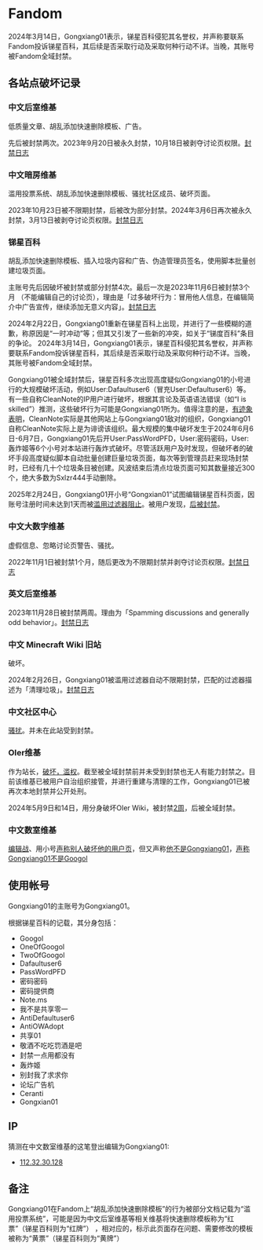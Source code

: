 # Fandom
2024年3月14日，Gongxiang01表示，锑星百科侵犯其名誉权，并声称要联系Fandom投诉锑星百科，其后续是否采取行动及采取何种行动不详。当晚，其账号被Fandom全域封禁。 
## 各站点破坏记录

### 中文后室维基
低质量文章、胡乱添加快速删除模板、广告。

先后被封禁两次。2023年9月20日被永久封禁，10月18日被剥夺讨论页权限。[封禁日志](https://backrooms.fandom.com/zh/wiki/Special:Log/block?page=User:Gongxiang01)

### 中文暗房维基
滥用投票系统、胡乱添加快速删除模板、骚扰社区成员、破坏页面。

2023年10月23日被不限期封禁，后被改为部分封禁。2024年3月6日再次被永久封禁，3月13日被剥夺讨论页权限。[封禁日志](https://darkrooms.fandom.com/zh/wiki/Special:Log/block?page=User:Gongxiang01)

### 锑星百科
胡乱添加快速删除模板、插入垃圾内容和广告、伪造管理员签名，使用脚本批量创建垃圾页面。

主账号先后因破坏被封禁或部分封禁4次。最后一次是2023年11月6日被封禁3个月 （不能编辑自己的讨论页），理由是「过多破坏行为：冒用他人信息，在编辑简介中广告宣传，继续添加无意义内容」。[封禁日志](https://antimony.fandom.com/zh/wiki/Special:Log/block?page=User:Gongxiang01)

2024年2月22日，Gongxiang01重新在锑星百科上出现，并进行了一些模糊的道歉，称原因是“一时冲动”等；但其又引发了一些新的冲突，如关于“锑度百科”条目的争论。 2024年3月14日，Gongxiang01表示，锑星百科侵犯其名誉权，并声称要联系Fandom投诉锑星百科，其后续是否采取行动及采取何种行动不详。当晚，其账号被Fandom全域封禁。 

Gongxiang01被全域封禁后，锑星百科多次出现高度疑似Gongxiang01的小号进行的大规模破坏活动，例如User:Dafaultuser6（冒充User:Defaultuser6）等。有一些自称CleanNote的IP用户进行破坏，根据其言论及英语语法错误（如“I is skilled”）推测，这些破坏行为可能是Gongxiang01所为。值得注意的是，[有迹象表明](https://oier.fandom.com/zh/wiki/Note.ms/CleanNote)，CleanNote实际是其他网站上与Gongxiang01敌对的组织，Gongxiang01自称CleanNote实际上是为诽谤该组织。最大规模的集中破坏发生于2024年6月6日-6月7日，Gongxiang01先后开User:PassWordPFD，User:密码密码，User:轰炸姬等6个小号对本站进行轰炸式破坏。尽管活跃用户及时发现，但破坏者的破坏手段高度疑似脚本自动批量创建巨量垃圾页面，每次等到管理员赶来现场封禁时，已经有几十个垃圾条目被创建。风波结束后清点垃圾页面可知其数量接近300个，绝大多数为Sxlzr444手动删除。 

2025年2月24日，Gongxiang01开小号“Gongxian01”试图编辑锑星百科页面，因账号注册时间未达到1天而被[滥用过滤器阻止](https://antimony.fandom.com/zh/wiki/Special:%E6%BB%A5%E7%94%A8%E6%97%A5%E5%BF%97?wpSearchUser=Gongxian01)。被用户发现，[后被封禁](https://antimony.fandom.com/zh/wiki/Special:%E6%97%A5%E5%BF%97/block?page=User%3AGongxian01)。 

### 中文大数字维基
虚假信息、忽略讨论页警告、骚扰。

2022年11月1日被封禁1个月，随后更改为不限期封禁并剥夺讨论页权限。[封禁日志](https://googology.fandom.com/zh/wiki/Special:Log/block?page=User:Gongxiang01)

### 英文后室维基
2023年11月28日被封禁两周。理由为「Spamming discussions and generally odd behavior」。[封禁日志](https://backrooms.fandom.com/wiki/Special:Log/block?page=User:Gongxiang01)

### 中文 Minecraft Wiki 旧站
破坏。

2024年2月26日，Gongxiang01被滥用过滤器自动不限期封禁，匹配的过滤器描述为「清理垃圾」。[封禁日志](https://minecraft.fandom.com/zh/wiki/Special:Log/block?page=User:Gongxiang01)

### 中文社区中心
[骚扰](https://community.fandom.com/zh/wiki/Message_Wall:P進大好きbot)。并未在此站受到封禁。

### OIer维基
作为站长，[破坏，滥权](https://oier.fandom.com/zh/wiki/OIer_Wiki:第二次大规模基建)。截至被全域封禁前并未受到封禁也无人有能力封禁之。目前该维基已被用户自治组织接管，并进行重建与清理的工作，Gongxiang01已被再次本地封禁并公开处刑。

2024年5月9日和14日，用分身破坏OIer Wiki，被封禁[2周](https://oier.fandom.com/zh/wiki/Special:Log?logid=350)，后被全域封禁。

### 中文数室维基
[编辑战](https://mathrooms.fandom.com/zh/wiki/Level_Math_3.14?action=history)、用小号[声称别人破坏他的用户页](https://mathrooms.fandom.com/zh/wiki/Mathrooms_Wiki:Glorysans%E5%92%8CGhtr123%E5%81%9A%E5%87%BA%E7%9A%84%E8%BF%9D%E8%A7%84%E8%A1%8C%E4%B8%BA%E8%AF%81%E6%8D%AE)，但又声称[他不是Gongxiang01](https://mathrooms.fandom.com/zh/wiki/User:Gongxian01?oldid=8364)，[声称Gongxiang01不是Googol](https://mathrooms.fandom.com/zh/wiki/User:Gongxiang01?diff=prev&oldid=8365)

## 使用帐号
Gongxiang01的主账号为Gongxiang01。

根据锑星百科的记载，其分身包括：
- Googol
- OneOfGoogol
- TwoOfGoogol
- Dafaultuser6
- PassWordPFD
- 密码密码
- 密码提供商
- Note.ms
- 我不是共享零一
- AntiDefaultuser6
- AntiOWAdopt
- 共享01
- 敬酒不吃吃罚酒是吧
- 封禁一点用都没有
- 轰炸姬
- 别封我了求求你
- 论坛广告机
- Ceranti
- Gongxian01

## IP
猜测在中文数室维基的这笔登出编辑为Gongxiang01:
- [112.32.30.128](https://mathrooms.fandom.com/zh/wiki/Message_Wall:Gongxiang01)

## 备注
Gongxiang01在Fandom上“胡乱添加快速删除模板”的行为被部分文档记载为“滥用投票系统”，可能是因为中文后室维基等相关维基将快速删除模板称为“红票”（锑星百科则为“红牌”） ，相对应的，标示此页面存在问题、需要修改的模板被称为“黄票”（锑星百科则为“黄牌”） 
